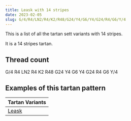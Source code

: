 ```yaml
---
title: Leask with 14 stripes
date: 2023-02-05
slug: G/4/R4/LN2/R4/K2/R48/G24/Y4/G6/Y4/G24/R4/G6/Y/4
---
```

This is a list of all the tartan sett variants with 14 stripes.

It is a 14 stripes tartan.


## Thread count
G/4 R4 LN2 R4 K2 R48 G24 Y4 G6 Y4 G24 R4 G6 Y/4

## Examples of this tartan pattern

| Tartan Variants |
|---------------|
| [Leask](/variants/g/4/r4/ln2/r4/k2/r48/g24/y4/g6/y4/g24/r4/g6/y/4-g008000-k000000-lne0e0e0-rc00000-yf0c000)||
